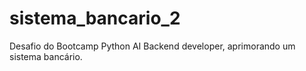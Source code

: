 # sistema_bancario_2
Desafio do Bootcamp Python AI Backend developer, aprimorando um sistema bancário.
